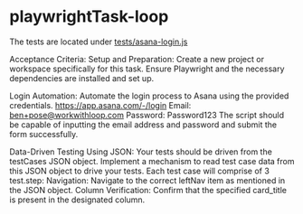 # playwrightTask-loop
The tests are located under [tests/asana-login.js](https://github.com/hlongn2469/playwrightTask-loop/blob/main/tests/asana-login.js)

Acceptance Criteria:
Setup and Preparation:
Create a new project or workspace specifically for this task.
Ensure Playwright and the necessary dependencies are installed and set up.


Login Automation:
Automate the login process to Asana using the provided credentials.
https://app.asana.com/-/login
Email: ben+pose@workwithloop.com
Password: Password123
The script should be capable of inputting the email address and password and submit the form successfully.


Data-Driven Testing Using JSON:
Your tests should be driven from the testCases JSON object.
Implement a mechanism to read test case data from this JSON object to drive your tests.
Each test case will comprise of 3 test.step:
Navigation: Navigate to the correct leftNav item as mentioned in the JSON object.
Column Verification: Confirm that the specified card_title is present in the designated column.
